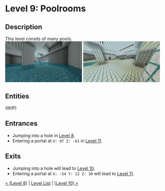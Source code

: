# Level 9: Poolrooms

## Description
This level consits of many pools.<br/>
<img src="./img/Level_9_0.png" width="49%" />
<img src="./img/Level_9_1.png" width="49%" />

## Entities
(WIP)

## Entrances
* Jumping into a hole in <a href="./Level_8.md">Level 8</a>.
* Entering a portal at `X: 97 Z: -61` in <a href="./Level_11.md">Level 11</a>.

## Exits
* Jumping into a hole will lead to <a href="./Level_10.md">Level 10</a>.
* Entering a portal at `X: -54 Y: 12 Z: 10` will lead to <a href="./Level_11.md">Level 11</a>.

<a href="./Level_8.md">< [Level 8]</a> | <a href="./Levels.md">Level List</a> | <a href="./Level_10.md">[Level 10] ></a>